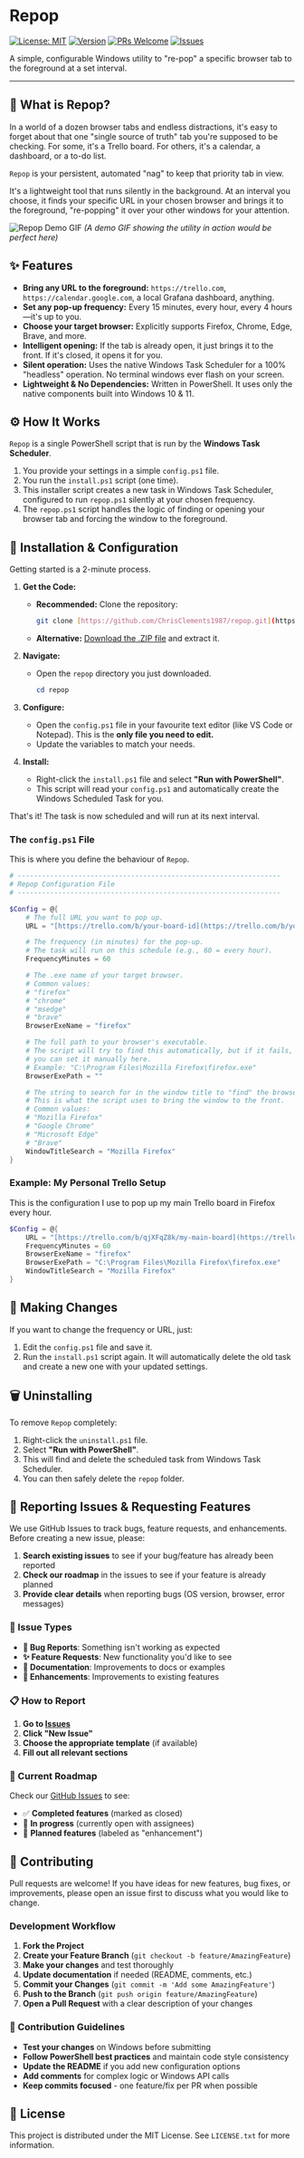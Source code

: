 # Repop

[![License: MIT](https://img.shields.io/badge/License-MIT-yellow.svg)](https://opensource.org/licenses/MIT)
[![Version](https://img.shields.io/badge/version-v0.1.0-blue.svg)](https://github.com/ChrisClements1987/repop/releases)
[![PRs Welcome](https://img.shields.io/badge/PRs-welcome-brightgreen.svg)](http://makeapullrequest.com)
[![Issues](https://img.shields.io/github/issues/ChrisClements1987/repop)](https://github.com/ChrisClements1987/repop/issues)

A simple, configurable Windows utility to "re-pop" a specific browser tab to the foreground at a set interval.

---

## 🎯 What is Repop?

In a world of a dozen browser tabs and endless distractions, it's easy to forget about that one "single source of truth" tab you're supposed to be checking. For some, it's a Trello board. For others, it's a calendar, a dashboard, or a to-do list.

`Repop` is your persistent, automated "nag" to keep that priority tab in view.

It's a lightweight tool that runs silently in the background. At an interval you choose, it finds your specific URL in your chosen browser and brings it to the foreground, "re-popping" it over your other windows for your attention.

![Repop Demo GIF](docs/repop-demo.gif)
*(A demo GIF showing the utility in action would be perfect here)*

## ✨ Features

* **Bring any URL to the foreground:** `https://trello.com`, `https://calendar.google.com`, a local Grafana dashboard, anything.
* **Set any pop-up frequency:** Every 15 minutes, every hour, every 4 hours—it's up to you.
* **Choose your target browser:** Explicitly supports Firefox, Chrome, Edge, Brave, and more.
* **Intelligent opening:** If the tab is already open, it just brings it to the front. If it's closed, it opens it for you.
* **Silent operation:** Uses the native Windows Task Scheduler for a 100% "headless" operation. No terminal windows ever flash on your screen.
* **Lightweight & No Dependencies:** Written in PowerShell. It uses only the native components built into Windows 10 & 11.

## ⚙️ How It Works

`Repop` is a single PowerShell script that is run by the **Windows Task Scheduler**.

1.  You provide your settings in a simple `config.ps1` file.
2.  You run the `install.ps1` script (one time).
3.  This installer script creates a new task in Windows Task Scheduler, configured to run `repop.ps1` silently at your chosen frequency.
4.  The `repop.ps1` script handles the logic of finding or opening your browser tab and forcing the window to the foreground.

## 🚀 Installation & Configuration

Getting started is a 2-minute process.

1.  **Get the Code:**
    * **Recommended:** Clone the repository:
        ```bash
        git clone [https://github.com/ChrisClements1987/repop.git](https://github.com/ChrisClements1987/repop.git)
        ```
    * **Alternative:** [Download the .ZIP file](https://github.com/ChrisClements1987/repop/archive/refs/heads/main.zip) and extract it.

2.  **Navigate:**
    * Open the `repop` directory you just downloaded.
        ```powershell
        cd repop
        ```

3.  **Configure:**
    * Open the `config.ps1` file in your favourite text editor (like VS Code or Notepad). This is the **only file you need to edit.**
    * Update the variables to match your needs.

4.  **Install:**
    * Right-click the `install.ps1` file and select **"Run with PowerShell"**.
    * This script will read your `config.ps1` and automatically create the Windows Scheduled Task for you.

That's it! The task is now scheduled and will run at its next interval.

### The `config.ps1` File

This is where you define the behaviour of `Repop`.

```powershell
# -----------------------------------------------------------------
# Repop Configuration File
# -----------------------------------------------------------------

$Config = @{
    # The full URL you want to pop up.
    URL = "[https://trello.com/b/your-board-id](https://trello.com/b/your-board-id)"

    # The frequency (in minutes) for the pop-up.
    # The task will run on this schedule (e.g., 60 = every hour).
    FrequencyMinutes = 60

    # The .exe name of your target browser.
    # Common values:
    # "firefox"
    # "chrome"
    # "msedge"
    # "brave"
    BrowserExeName = "firefox"

    # The full path to your browser's executable.
    # The script will try to find this automatically, but if it fails,
    # you can set it manually here.
    # Example: "C:\Program Files\Mozilla Firefox\firefox.exe"
    BrowserExePath = ""

    # The string to search for in the window title to "find" the browser.
    # This is what the script uses to bring the window to the front.
    # Common values:
    # "Mozilla Firefox"
    # "Google Chrome"
    # "Microsoft Edge"
    # "Brave"
    WindowTitleSearch = "Mozilla Firefox"
}
````

### Example: My Personal Trello Setup

This is the configuration I use to pop up my main Trello board in Firefox every hour.

```powershell
$Config = @{
    URL = "[https://trello.com/b/qjXFqZ8k/my-main-board](https://trello.com/b/qjXFqZ8k/my-main-board)"
    FrequencyMinutes = 60
    BrowserExeName = "firefox"
    BrowserExePath = "C:\Program Files\Mozilla Firefox\firefox.exe"
    WindowTitleSearch = "Mozilla Firefox"
}
```

## 🔧 Making Changes

If you want to change the frequency or URL, just:

1.  Edit the `config.ps1` file and save it.
2.  Run the `install.ps1` script again. It will automatically delete the old task and create a new one with your updated settings.

## 🗑️ Uninstalling

To remove `Repop` completely:

1.  Right-click the `uninstall.ps1` file.
2.  Select **"Run with PowerShell"**.
3.  This will find and delete the scheduled task from Windows Task Scheduler.
4.  You can then safely delete the `repop` folder.

## 🐛 Reporting Issues & Requesting Features

We use GitHub Issues to track bugs, feature requests, and enhancements. Before creating a new issue, please:

1. **Search existing issues** to see if your bug/feature has already been reported
2. **Check our roadmap** in the issues to see if your feature is already planned
3. **Provide clear details** when reporting bugs (OS version, browser, error messages)

### 🎯 Issue Types

- **🐛 Bug Reports**: Something isn't working as expected
- **✨ Feature Requests**: New functionality you'd like to see
- **📝 Documentation**: Improvements to docs or examples
- **🚀 Enhancements**: Improvements to existing features

### 📋 How to Report

1. **Go to [Issues](https://github.com/ChrisClements1987/repop/issues)**
2. **Click "New Issue"**
3. **Choose the appropriate template** (if available)
4. **Fill out all relevant sections**

### 🎯 Current Roadmap

Check our [GitHub Issues](https://github.com/ChrisClements1987/repop/issues) to see:
- ✅ **Completed features** (marked as closed)
- 🚧 **In progress** (currently open with assignees)
- 🎯 **Planned features** (labeled as "enhancement")

## 🤝 Contributing

Pull requests are welcome! If you have ideas for new features, bug fixes, or improvements, please open an issue first to discuss what you would like to change.

### Development Workflow

1. **Fork the Project**
2. **Create your Feature Branch** (`git checkout -b feature/AmazingFeature`)
3. **Make your changes** and test thoroughly
4. **Update documentation** if needed (README, comments, etc.)
5. **Commit your Changes** (`git commit -m 'Add some AmazingFeature'`)
6. **Push to the Branch** (`git push origin feature/AmazingFeature`)
7. **Open a Pull Request** with a clear description of your changes

### 📝 Contribution Guidelines

- **Test your changes** on Windows before submitting
- **Follow PowerShell best practices** and maintain code style consistency
- **Update the README** if you add new configuration options
- **Add comments** for complex logic or Windows API calls
- **Keep commits focused** - one feature/fix per PR when possible

## 📜 License

This project is distributed under the MIT License. See `LICENSE.txt` for more information.

```